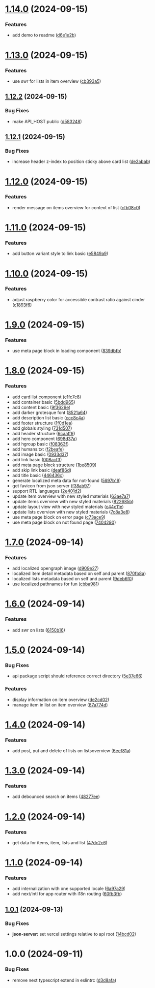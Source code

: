 # [1.14.0](https://github.com/eslook/list-it-2024/compare/v1.13.0...v1.14.0) (2024-09-15)


### Features

* add demo to readme ([d6e1e2b](https://github.com/eslook/list-it-2024/commit/d6e1e2b863e1588b4122ec08a85b7f1211131a67))

# [1.13.0](https://github.com/eslook/list-it-2024/compare/v1.12.2...v1.13.0) (2024-09-15)


### Features

* use swr for lists in item overview ([cb393a5](https://github.com/eslook/list-it-2024/commit/cb393a5428c36abb9a34ca56f522d1f66d598057))

## [1.12.2](https://github.com/eslook/list-it-2024/compare/v1.12.1...v1.12.2) (2024-09-15)


### Bug Fixes

* make API_HOST public ([d583248](https://github.com/eslook/list-it-2024/commit/d5832488589ba3c30676bc9ed39b842d6331433c))

## [1.12.1](https://github.com/eslook/list-it-2024/compare/v1.12.0...v1.12.1) (2024-09-15)


### Bug Fixes

* increase header z-index to position sticky above card list ([de2abab](https://github.com/eslook/list-it-2024/commit/de2abab5be2964406b4e67cfe0b7f663e2d6f4c0))

# [1.12.0](https://github.com/eslook/list-it-2024/compare/v1.11.0...v1.12.0) (2024-09-15)


### Features

* render message on items overview for context of list ([cfb08c0](https://github.com/eslook/list-it-2024/commit/cfb08c056d1b1a227ef8be8f77dc9e82f2844e0b))

# [1.11.0](https://github.com/eslook/list-it-2024/compare/v1.10.0...v1.11.0) (2024-09-15)


### Features

* add button variant style to link basic ([e5849a9](https://github.com/eslook/list-it-2024/commit/e5849a97027ea8c59ab39fbf6e9edeb921c611df))

# [1.10.0](https://github.com/eslook/list-it-2024/compare/v1.9.0...v1.10.0) (2024-09-15)


### Features

* adjust raspberry color for accessible contrast ratio against cinder ([c1893f6](https://github.com/eslook/list-it-2024/commit/c1893f65fd05f07e04a526c20a9427226a6c3d66))

# [1.9.0](https://github.com/eslook/list-it-2024/compare/v1.8.0...v1.9.0) (2024-09-15)


### Features

* use meta page block in loading component ([839dbfb](https://github.com/eslook/list-it-2024/commit/839dbfbf5ed8dc3815421be96d4968321083298e))

# [1.8.0](https://github.com/eslook/list-it-2024/compare/v1.7.0...v1.8.0) (2024-09-15)


### Features

* add card list component ([c1fc7c8](https://github.com/eslook/list-it-2024/commit/c1fc7c8e658354b7a8e517994dc7508f167c6e34))
* add container basic ([5bdd965](https://github.com/eslook/list-it-2024/commit/5bdd96561fc960808e506c2ae58188c07a06079e))
* add content basic ([9f3629e](https://github.com/eslook/list-it-2024/commit/9f3629ed39bc3403c30679c2efab3678b160f254))
* add darker grotesque font ([8521a64](https://github.com/eslook/list-it-2024/commit/8521a640456f4efe1a28230ec13fcc77fd8a7c44))
* add description list basic ([ccc8c4a](https://github.com/eslook/list-it-2024/commit/ccc8c4a1d3fea5a487c6c6ed66e7dd3286dd31bb))
* add footer structure ([1f0d1ea](https://github.com/eslook/list-it-2024/commit/1f0d1ea0ed3d0a2b9e0675fbaa0f92e08ba6067b))
* add globals styling ([731d507](https://github.com/eslook/list-it-2024/commit/731d5074e1e54c3a9bb808d40b5de9482d08233a))
* add header structure ([6caaff9](https://github.com/eslook/list-it-2024/commit/6caaff902380e52a14829d756f612e7796cec9f9))
* add hero component ([698d37a](https://github.com/eslook/list-it-2024/commit/698d37ad5253821fed32a9310876cc4d9b61bfe9))
* add hgroup basic ([f08363f](https://github.com/eslook/list-it-2024/commit/f08363f5c5ced933074b0ad7df68dd5fb5e5f09f))
* add humans.txt ([f2beafe](https://github.com/eslook/list-it-2024/commit/f2beafe6946b72a572fd866f19f9dcd29cdc44a7))
* add image basic ([0933d37](https://github.com/eslook/list-it-2024/commit/0933d37358326c309d40e7608a2df8fdb3426fe1))
* add link basic ([008acf3](https://github.com/eslook/list-it-2024/commit/008acf364410ae2eb815304e72d442a0ab358004))
* add meta page block structure ([1be8509](https://github.com/eslook/list-it-2024/commit/1be850993b5ae39adb32a7b213336489f66ddbcc))
* add skip link basic ([deaf86d](https://github.com/eslook/list-it-2024/commit/deaf86dd3acb54956d5e9737490548ce3ece0d8f))
* add title basic ([446436c](https://github.com/eslook/list-it-2024/commit/446436c2cf778cbba762d1cb7a00db2ad11f44ae))
* generate localized meta data for not-found ([5697b19](https://github.com/eslook/list-it-2024/commit/5697b19d5a21d0f273e071a49d81f9a5e12c2ed8))
* get favicon from json server ([f38ab97](https://github.com/eslook/list-it-2024/commit/f38ab97e5d0a0019a85a7dba40e269b6b73450d9))
* support RTL languages ([2e401d2](https://github.com/eslook/list-it-2024/commit/2e401d2c3b0ead4a8f62700b8a4d5d75ce267543))
* update item overview with new styled materials ([63ae7a7](https://github.com/eslook/list-it-2024/commit/63ae7a76e0c16478d140079be97921716c80bcfd))
* update items overview with new styled materials ([822685b](https://github.com/eslook/list-it-2024/commit/822685b5bbb645fbcc718ac4d61ed289bc957ac6))
* update layout view with new styled materials ([c44c11e](https://github.com/eslook/list-it-2024/commit/c44c11eb1c614ff8675f40aa803c3354113a62aa))
* update lists overview with new styled materials ([7c8a3e8](https://github.com/eslook/list-it-2024/commit/7c8a3e802a47ef53abffbf3a028b120137c5608b))
* use meta page block on error page ([c73ace9](https://github.com/eslook/list-it-2024/commit/c73ace9d95a22f574b5e6bf109ed561af2f16744))
* use meta page block on not found page ([7404290](https://github.com/eslook/list-it-2024/commit/740429018c2e3fd5f8e80e6428ea2d7b32df946c))

# [1.7.0](https://github.com/eslook/list-it-2024/compare/v1.6.0...v1.7.0) (2024-09-14)


### Features

* add localized opengraph image ([d909e27](https://github.com/eslook/list-it-2024/commit/d909e27ba11e0700cc45024f68cdd9224cc2fade))
* localized item detail metadata based on self and parent ([870fb8a](https://github.com/eslook/list-it-2024/commit/870fb8a143139bbe48736c4407dc4ede01a51c66))
* localized lists metadata based on self and parent ([9deb6f0](https://github.com/eslook/list-it-2024/commit/9deb6f0a2926c68725004cb42b58cefa595afa96))
* use localized pathnames for fun ([cbba981](https://github.com/eslook/list-it-2024/commit/cbba981b98eca4f23873893ceee3a146d17cf4f5))

# [1.6.0](https://github.com/eslook/list-it-2024/compare/v1.5.0...v1.6.0) (2024-09-14)


### Features

* add swr on lists ([6150b16](https://github.com/eslook/list-it-2024/commit/6150b16fb156d7dc3c27176d8adc5a77fcb0ea06))

# [1.5.0](https://github.com/eslook/list-it-2024/compare/v1.4.0...v1.5.0) (2024-09-14)


### Bug Fixes

* api package script should reference correct directory ([5e37e66](https://github.com/eslook/list-it-2024/commit/5e37e668fff453f206379ad4169b3ede4a77f67a))


### Features

* display information on item overview ([de2cd02](https://github.com/eslook/list-it-2024/commit/de2cd024e1d356e31130c37dbdab08de5b16ca8b))
* manage item in list on item overview ([87a774d](https://github.com/eslook/list-it-2024/commit/87a774d5e792d05b10ba80818f8e6b5d8c86d653))

# [1.4.0](https://github.com/eslook/list-it-2024/compare/v1.3.0...v1.4.0) (2024-09-14)


### Features

* add post, put and delete of lists on listsoverview ([6eef81a](https://github.com/eslook/list-it-2024/commit/6eef81a4805b762217c1966aa752feb5fc0b7012))

# [1.3.0](https://github.com/eslook/list-it-2024/compare/v1.2.0...v1.3.0) (2024-09-14)


### Features

* add debounced search on items ([48277ee](https://github.com/eslook/list-it-2024/commit/48277ee8d1f86a78c160fc93f4e7f45507495a96))

# [1.2.0](https://github.com/eslook/list-it-2024/compare/v1.1.0...v1.2.0) (2024-09-14)


### Features

* get data for items, item, lists and list ([47dc2c6](https://github.com/eslook/list-it-2024/commit/47dc2c6feea468e7ada7a37b6c3b33c07994ec89))

# [1.1.0](https://github.com/eslook/list-it-2024/compare/v1.0.1...v1.1.0) (2024-09-14)


### Features

* add internalization with one supported locale ([6a97a29](https://github.com/eslook/list-it-2024/commit/6a97a29b6755fe8d412b55310748e3c742dd60d6))
* add next/intl for app router with i18n routing ([60fb3fb](https://github.com/eslook/list-it-2024/commit/60fb3fb211e70ea2c54356a9f8d064ea855d1b1d))

## [1.0.1](https://github.com/eslook/list-it-2024/compare/v1.0.0...v1.0.1) (2024-09-13)


### Bug Fixes

* **json-server:** set vercel settings relative to api root ([14bcd02](https://github.com/eslook/list-it-2024/commit/14bcd027fb75dfc495fb1bb77350be479cf4a538))

# 1.0.0 (2024-09-11)


### Bug Fixes

* remove next typescript extend in eslintrc ([d3d8afa](https://github.com/eslook/list-it-2024/commit/d3d8afa5a7aa9b460ac8c1cdde2bcbeb40319d15))
